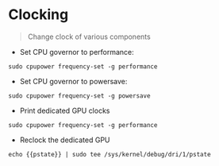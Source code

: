 # Clocking

> Change clock of various components

- Set CPU governor to performance:

`sudo cpupower frequency-set -g performance`

- Set CPU governor to powersave:

`sudo cpupower frequency-set -g powersave`

- Print dedicated GPU clocks

`sudo cpupower frequency-set -g performance`

- Reclock the dedicated GPU

`echo {{pstate}} | sudo tee /sys/kernel/debug/dri/1/pstate`
